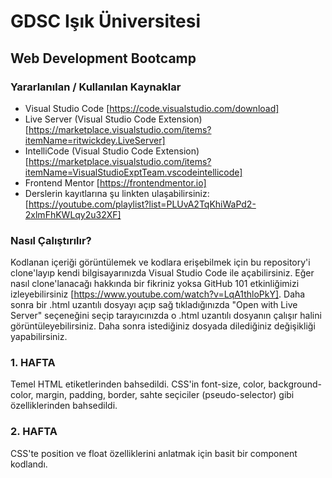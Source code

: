 # GDSC Işık Üniversitesi

## Web Development Bootcamp

### Yararlanılan / Kullanılan Kaynaklar

- Visual Studio Code [https://code.visualstudio.com/download]
- Live Server (Visual Studio Code Extension) [https://marketplace.visualstudio.com/items?itemName=ritwickdey.LiveServer]
- IntelliCode (Visual Studio Code Extension) [https://marketplace.visualstudio.com/items?itemName=VisualStudioExptTeam.vscodeintellicode]
- Frontend Mentor [https://frontendmentor.io]
- Derslerin kayıtlarına şu linkten ulaşabilirsiniz: [https://youtube.com/playlist?list=PLUvA2TqKhiWaPd2-2xlmFhKWLqy2u32XF]

### Nasıl Çalıştırılır?

Kodlanan içeriği görüntülemek ve kodlara erişebilmek için bu repository'i clone'layıp kendi bilgisayarınızda Visual Studio Code ile açabilirsiniz. Eğer nasıl clone'lanacağı hakkında bir fikriniz yoksa GitHub 101 etkinliğimizi izleyebilirsiniz [https://www.youtube.com/watch?v=LqA1thloPkY]. Daha sonra bir .html uzantılı dosyayı açıp sağ tıkladığınızda "Open with Live Server" seçeneğini seçip tarayıcınızda o .html uzantılı dosyanın çalışır halini görüntüleyebilirsiniz. Daha sonra istediğiniz dosyada dilediğiniz değişikliği yapabilirsiniz.

### **1. HAFTA**

Temel HTML etiketlerinden bahsedildi. CSS'in font-size, color, background-color, margin, padding, border, sahte seçiciler (pseudo-selector) gibi özelliklerinden bahsedildi.

### **2. HAFTA**

CSS'te position ve float özelliklerini anlatmak için basit bir component kodlandı.
